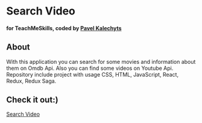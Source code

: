 # Search Video
#### for TeachMeSkills, coded by [Pavel Kalechyts](https://github.com/pavelkolechit)



## About 

With this application you can search for some movies and information about them on Omdb Api.
Also you can find some videos on Youtube Api.
Repository include project with usage CSS, HTML, JavaScript, React, Redux, Redux Saga.


## Check it out:)

[Search Video](https://admiring-neumann-e90897.netlify.app/)